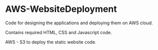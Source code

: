 # AWS-WebsiteDeployment
Code for designing the applications and deploying them on AWS cloud.

Contains required HTML, CSS and Javascript code.

AWS - S3 to deploy the static website code. 

